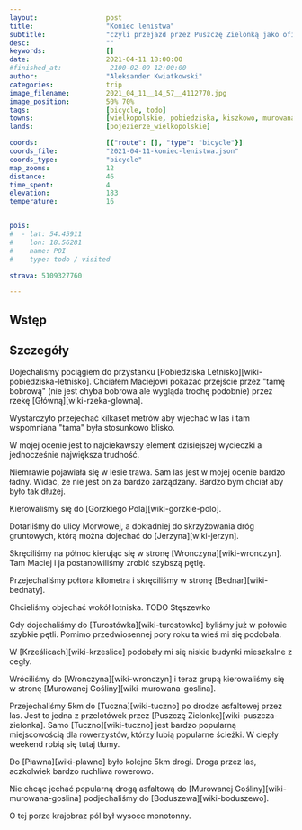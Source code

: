 ```yaml
---
layout:                 post
title:                  "Koniec lenistwa"
subtitle:               "czyli przejazd przez Puszczę Zielonką jako oficjalne rozpoczęcie sezonu rowerowego"
desc:                   ""
keywords:               []
date:                   2021-04-11 18:00:00
#finished_at:            2100-02-09 12:00:00
author:                 "Aleksander Kwiatkowski"
categories:             trip
image_filename:         2021_04_11__14_57__4112770.jpg
image_position:         50% 70%
tags:                   [bicycle, todo]
towns:                  [wielkopolskie, pobiedziska, kiszkowo, murowana_goslina]
lands:                  [pojezierze_wielkopolskie]

coords:                 [{"route": [], "type": "bicycle"}]
coords_file:            "2021-04-11-koniec-lenistwa.json"
coords_type:            "bicycle"
map_zooms:              12
distance:               46
time_spent:             4
elevation:              183
temperature:            16


pois:
#  - lat: 54.45911
#    lon: 18.56281
#    name: POI
#    type: todo / visited

strava: 5109327760

---
```



## Wstęp

## Szczegóły

Dojechaliśmy pociągiem do przystanku [Pobiedziska Letnisko][wiki-pobiedziska-letnisko].
Chciałem Maciejowi pokazać przejście przez "tamę bobrową" (nie jest chyba bobrowa
ale wygląda trochę podobnie) przez rzekę [Główną][wiki-rzeka-glowna].

Wystarczyło przejechać kilkaset metrów aby wjechać w las i tam wspomniana
"tama" była stosunkowo blisko.

W mojej ocenie jest to najciekawszy element dzisiejszej wycieczki a jednocześnie
największa trudność.

Niemrawie pojawiała się w lesie trawa. Sam las jest w mojej ocenie bardzo ładny.
Widać, że nie jest on za bardzo zarządzany. Bardzo bym chciał aby było tak
dłużej.

Kierowaliśmy się do [Gorzkiego Pola][wiki-gorzkie-polo].

Dotarliśmy do ulicy Morwowej, a dokładniej do skrzyżowania dróg gruntowych,
którą można dojechać do [Jerzyna][wiki-jerzyn].

Skręciliśmy na północ kierując się w stronę [Wronczyna][wiki-wronczyn]. Tam
Maciej i ja postanowiliśmy zrobić szybszą pętlę.

Przejechaliśmy połtora kilometra i skręciliśmy w stronę [Bednar][wiki-bednaty].

Chcieliśmy objechać wokół lotniska. TODO Stęszewko

Gdy dojechaliśmy do [Turostówka][wiki-turostowko] byliśmy już w połowie
szybkie pętli. Pomimo przedwiosennej pory roku ta wieś mi się podobała.

W [Krześlicach][wiki-krzeslice] podobały mi się niskie budynki mieszkalne z cegły.

Wróciliśmy do [Wronczyna][wiki-wronczyn] i teraz grupą kierowaliśmy się w stronę
[Murowanej Gośliny][wiki-murowana-goslina].

Przejechaliśmy 5km do [Tuczna][wiki-tuczno] po drodze asfaltowej przez las.
Jest to jedna z przelotówek przez [Puszczę Zielonkę][wiki-puszcza-zielonka].
Samo [Tuczno][wiki-tuczno] jest bardzo popularną miejscowością
dla rowerzystów, którzy lubią popularne ścieżki. W ciepły weekend robią
się tutaj tłumy.

Do [Pławna][wiki-plawno] było kolejne 5km drogi. Droga przez las, aczkolwiek
bardzo ruchliwa rowerowo.

Nie chcąc jechać popularną drogą asfaltową do [Murowanej Gośliny][wiki-murowana-goslina]
podjechaliśmy do [Boduszewa][wiki-boduszewo].

O tej porze krajobraz pól był wysoce monotonny.
